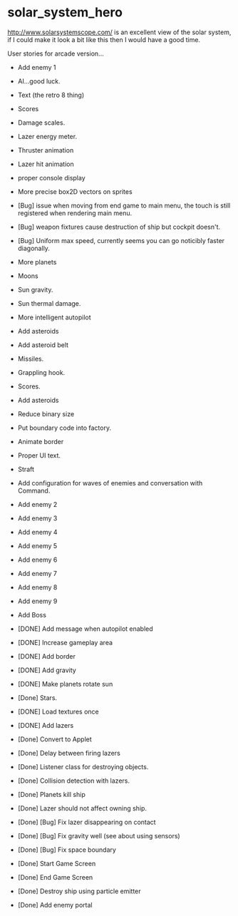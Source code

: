 solar_system_hero
=================

http://www.solarsystemscope.com/ is an excellent view of the solar system, if I could make it look a bit like this then I would have a good time.

User stories for arcade version...

 - Add enemy 1
 - AI...good luck.
 - Text (the retro 8 thing)
 - Scores
 - Damage scales.
 - Lazer energy meter.
 - Thruster animation
 - Lazer hit animation
 - proper console display
 - More precise box2D vectors on sprites
 - [Bug] issue when moving from end game to main menu, the touch is still registered when rendering main menu.
 - [Bug] weapon fixtures cause destruction of ship but cockpit doesn't.
 - [Bug] Uniform max speed, currently seems you can go noticibly faster diagonally.
 - More planets
 - Moons
 - Sun gravity.
 - Sun thermal damage.
 - More intelligent autopilot
 - Add asteroids 
 - Add asteroid belt
 - Missiles.
 - Grappling hook.
 - Scores.
 - Add asteroids
 - Reduce binary size
 - Put boundary code into factory.
 - Animate border
 - Proper UI text.
 - Straft
 - Add configuration for waves of enemies and conversation with Command.
 - Add enemy 2
 - Add enemy 3
 - Add enemy 4
 - Add enemy 5
 - Add enemy 6
 - Add enemy 7
 - Add enemy 8
 - Add enemy 9
 - Add Boss





 - [DONE] Add message when autopilot enabled
 - [DONE] Increase gameplay area
 - [DONE] Add border
 - [DONE] Add gravity
 - [DONE] Make planets rotate sun
 - [Done] Stars.
 - [DONE] Load textures once
 - [DONE] Add lazers
 - [Done] Convert to Applet
 - [Done] Delay between firing lazers
 - [Done] Listener class for destroying objects.
 - [Done] Collision detection with lazers.
 - [Done] Planets kill ship
 - [Done] Lazer should not affect owning ship.
 - [Done] [Bug] Fix lazer disappearing on contact
 - [Done] [Bug] Fix gravity well (see about using sensors)
 - [Done] [Bug] Fix space boundary
 - [Done] Start Game Screen
 - [Done] End Game Screen
 - [Done] Destroy ship using particle emitter
 - [Done] Add enemy portal
